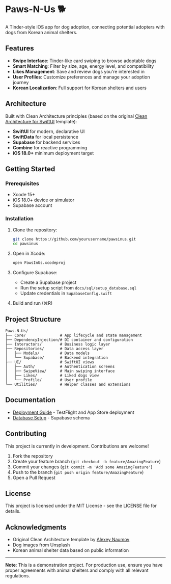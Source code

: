# Paws-N-Us 🐕

A Tinder-style iOS app for dog adoption, connecting potential adopters with dogs from Korean animal shelters.

## Features

- **Swipe Interface**: Tinder-like card swiping to browse adoptable dogs
- **Smart Matching**: Filter by size, age, energy level, and compatibility
- **Likes Management**: Save and review dogs you're interested in
- **User Profiles**: Customize preferences and manage your adoption journey
- **Korean Localization**: Full support for Korean shelters and users

## Architecture

Built with Clean Architecture principles (based on the original [Clean Architecture for SwiftUI](https://nalexn.github.io/clean-architecture-swiftui/) template):
- **SwiftUI** for modern, declarative UI
- **SwiftData** for local persistence
- **Supabase** for backend services
- **Combine** for reactive programming
- **iOS 18.0+** minimum deployment target

## Getting Started

### Prerequisites

- Xcode 15+
- iOS 18.0+ device or simulator
- Supabase account

### Installation

1. Clone the repository:
   ```bash
   git clone https://github.com/yourusername/pawsinus.git
   cd pawsinus
   ```

2. Open in Xcode:
   ```bash
   open PawsInUs.xcodeproj
   ```

3. Configure Supabase:
   - Create a Supabase project
   - Run the setup script from `docs/sql/setup_database.sql`
   - Update credentials in `SupabaseConfig.swift`

4. Build and run (⌘R)

## Project Structure

```
Paws-N-Us/
├── Core/               # App lifecycle and state management
├── DependencyInjection/# DI container and configuration
├── Interactors/        # Business logic layer
├── Repositories/       # Data access layer
│   ├── Models/         # Data models
│   └── Supabase/       # Backend integration
├── UI/                 # SwiftUI views
│   ├── Auth/           # Authentication screens
│   ├── SwipeView/      # Main swiping interface
│   ├── Likes/          # Liked dogs view
│   └── Profile/        # User profile
└── Utilities/          # Helper classes and extensions
```

## Documentation

- [Deployment Guide](docs/DEPLOYMENT.md) - TestFlight and App Store deployment
- [Database Setup](docs/sql/setup_database.sql) - Supabase schema

## Contributing

This project is currently in development. Contributions are welcome!

1. Fork the repository
2. Create your feature branch (`git checkout -b feature/AmazingFeature`)
3. Commit your changes (`git commit -m 'Add some AmazingFeature'`)
4. Push to the branch (`git push origin feature/AmazingFeature`)
5. Open a Pull Request

## License

This project is licensed under the MIT License - see the LICENSE file for details.

## Acknowledgments

- Original Clean Architecture template by [Alexey Naumov](https://github.com/nalexn/clean-architecture-swiftui)
- Dog images from Unsplash
- Korean animal shelter data based on public information

---

**Note**: This is a demonstration project. For production use, ensure you have proper agreements with animal shelters and comply with all relevant regulations.
